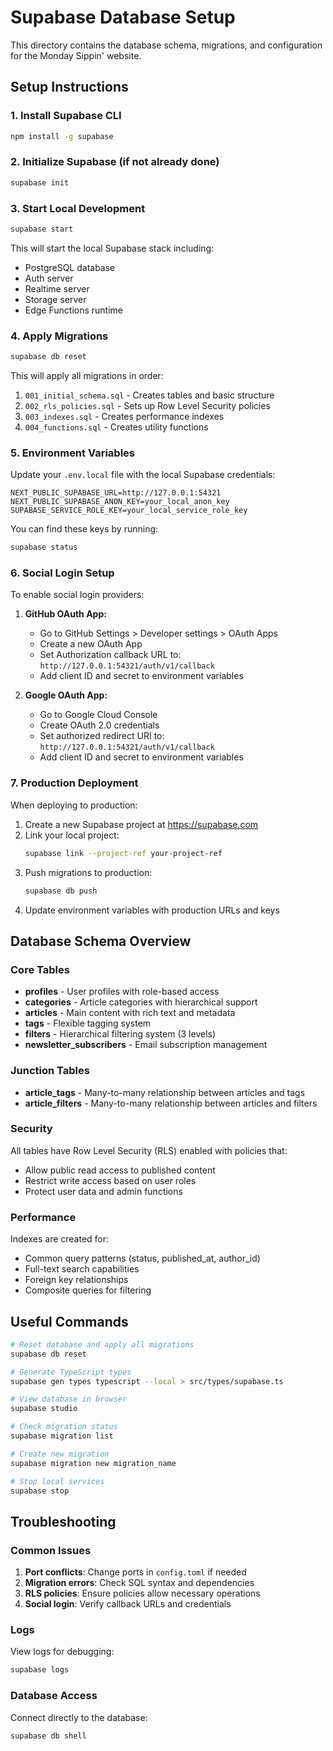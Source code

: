 # Supabase Database Setup

This directory contains the database schema, migrations, and configuration for the Monday Sippin' website.

## Setup Instructions

### 1. Install Supabase CLI

```bash
npm install -g supabase
```

### 2. Initialize Supabase (if not already done)

```bash
supabase init
```

### 3. Start Local Development

```bash
supabase start
```

This will start the local Supabase stack including:
- PostgreSQL database
- Auth server
- Realtime server
- Storage server
- Edge Functions runtime

### 4. Apply Migrations

```bash
supabase db reset
```

This will apply all migrations in order:
1. `001_initial_schema.sql` - Creates tables and basic structure
2. `002_rls_policies.sql` - Sets up Row Level Security policies
3. `003_indexes.sql` - Creates performance indexes
4. `004_functions.sql` - Creates utility functions

### 5. Environment Variables

Update your `.env.local` file with the local Supabase credentials:

```env
NEXT_PUBLIC_SUPABASE_URL=http://127.0.0.1:54321
NEXT_PUBLIC_SUPABASE_ANON_KEY=your_local_anon_key
SUPABASE_SERVICE_ROLE_KEY=your_local_service_role_key
```

You can find these keys by running:
```bash
supabase status
```

### 6. Social Login Setup

To enable social login providers:

1. **GitHub OAuth App:**
   - Go to GitHub Settings > Developer settings > OAuth Apps
   - Create a new OAuth App
   - Set Authorization callback URL to: `http://127.0.0.1:54321/auth/v1/callback`
   - Add client ID and secret to environment variables

2. **Google OAuth App:**
   - Go to Google Cloud Console
   - Create OAuth 2.0 credentials
   - Set authorized redirect URI to: `http://127.0.0.1:54321/auth/v1/callback`
   - Add client ID and secret to environment variables

### 7. Production Deployment

When deploying to production:

1. Create a new Supabase project at https://supabase.com
2. Link your local project:
   ```bash
   supabase link --project-ref your-project-ref
   ```
3. Push migrations to production:
   ```bash
   supabase db push
   ```
4. Update environment variables with production URLs and keys

## Database Schema Overview

### Core Tables

- **profiles** - User profiles with role-based access
- **categories** - Article categories with hierarchical support
- **articles** - Main content with rich text and metadata
- **tags** - Flexible tagging system
- **filters** - Hierarchical filtering system (3 levels)
- **newsletter_subscribers** - Email subscription management

### Junction Tables

- **article_tags** - Many-to-many relationship between articles and tags
- **article_filters** - Many-to-many relationship between articles and filters

### Security

All tables have Row Level Security (RLS) enabled with policies that:
- Allow public read access to published content
- Restrict write access based on user roles
- Protect user data and admin functions

### Performance

Indexes are created for:
- Common query patterns (status, published_at, author_id)
- Full-text search capabilities
- Foreign key relationships
- Composite queries for filtering

## Useful Commands

```bash
# Reset database and apply all migrations
supabase db reset

# Generate TypeScript types
supabase gen types typescript --local > src/types/supabase.ts

# View database in browser
supabase studio

# Check migration status
supabase migration list

# Create new migration
supabase migration new migration_name

# Stop local services
supabase stop
```

## Troubleshooting

### Common Issues

1. **Port conflicts**: Change ports in `config.toml` if needed
2. **Migration errors**: Check SQL syntax and dependencies
3. **RLS policies**: Ensure policies allow necessary operations
4. **Social login**: Verify callback URLs and credentials

### Logs

View logs for debugging:
```bash
supabase logs
```

### Database Access

Connect directly to the database:
```bash
supabase db shell
```